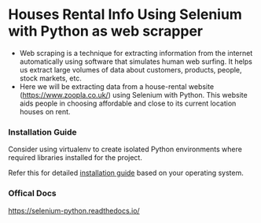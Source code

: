 # Houses Rental Info Using Selenium with Python as web scrapper

- Web scraping is a technique for extracting information from
the internet automatically using software that simulates human web
surfing. It helps us extract large volumes of data about customers,
products, people, stock markets, etc.
- Here we will be extracting data from a house-rental website
(https://www.zoopla.co.uk/) using Selenium with Python.
 This website aids people in
choosing affordable and close to its current location houses on rent.

### Installation Guide
Consider using virtualenv to create isolated Python environments where required libraries installed for the project.

Refer this for detailed [installation guide](https://www.geeksforgeeks.org/how-to-install-selenium-in-python/) based on your operating system.

### Offical Docs
https://selenium-python.readthedocs.io/


